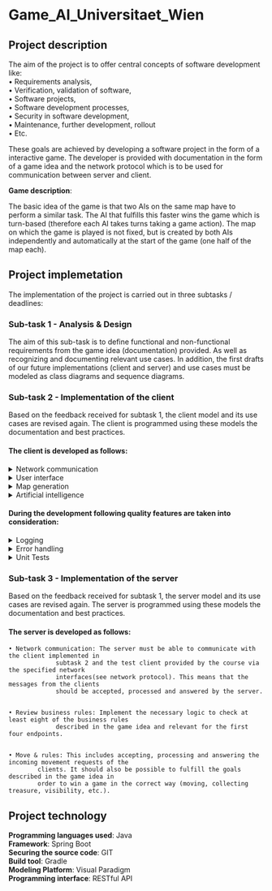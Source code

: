 # Game_AI_Universitaet_Wien


## Project description


The aim of the project is to offer central concepts of software development like:<br/>
• Requirements analysis,<br/>
• Verification, validation of software,<br/>
• Software projects,<br/>
• Software development processes,<br/>
• Security in software development,<br/>
• Maintenance, further development, rollout<br/>
• Etc.<br/>


These goals are achieved by developing a software project in the form of a interactive game. The developer is provided with documentation in the form of 
a game idea and the network protocol which is to be used for communication between server and client.


**Game description**:

The basic idea of the game is that two AIs on the same map have to perform a similar task. The AI that fulfills this faster wins the game which
is turn-based (therefore each AI takes turns taking a game action). The map on which the game is played is not fixed, but is created by both AIs
independently and automatically at the start of the game (one half of the map each).



## Project implemetation


The implementation of the project is carried out in three subtasks / deadlines:



### Sub-task 1 - Analysis & Design 


The aim of this sub-task is to define functional and non-functional requirements 
from the game idea (documentation) provided. As well as recognizing and documenting relevant use cases. In addition, 
the first drafts of our future implementations (client and server) and use cases must be modeled as class diagrams and sequence diagrams.



### Sub-task 2 - Implementation of the client 


Based on the feedback received for subtask 1, the client model and its use cases are revised again. 
The client is programmed using these models the documentation  and best practices.

#### The client is developed as follows:

<details>
<summary>Network communication</summary>
<p> 
The client must be able to communicate with the network interface specified by the
course management. This creates a common basis so that two different clients, e.g.
in a tournament, can play against each other. The server serves as a middleman and
ensures compliance with the rules of the game. REST and the WebClient integrated
in Spring are used for this.
</p>
</details>


<details>
<summary>User interface</summary>
<p>
Visualize the course of the game, i.e. all information available about the game card, 
which, for example, has been transmitted by the server (e.g. terrain types and treasure
or castle positions) using the MVC pattern.It must also be clear where on the map the 
characters of both AIs are currently located in order to visualize their movements.
</p>
</details>


<details>
<summary>Map generation</summary>
<p>
Implementing an algorithm that generates the half of the map required during the start of
the game for the given card size while paying attention to the rules and restrictions
defined in the game idea.
</p>
</details>
	

<details>
<summary>Artificial intelligence</summary>
<p>
Develop an artificial intelligence that, based on the current state of the game,
calculates the next suitable actions (like movements of the game character).
</p>
</details>



#### During the development following quality features are taken into consideration:


<details>
<summary>Logging</summary>
<p>
Log the behavior of the implementation to a sufficient extent. This includes the occurrence of
errors, important states such as the start of a new game, the background to why a player's
behavior was recognized as a rule violation, etc.
</p>
</details>


<details>
<summary>Error handling</summary>
<p>
Identifyint places where self-defined exceptions can be used. Apply best practices and
create individual exception classes.
</p>
</details>


<details>
<summary>Unit Tests</summary>
<p>
Create an appropriate number of unit tests (data-driven tests, negative tests and tests that
implements mocking via Mockito). A test coverage of at least 60% must be achieved
</p>
</details>


### Sub-task 3 - Implementation of the server 


Based on the feedback received for subtask 1, the server model and its use cases are revised again. 
The server is programmed using these models the documentation and best practices.

#### The server is developed as follows:

	• Network communication: The server must be able to communicate with the client implemented in 
				 subtask 2 and the test client provided by the course via the specified network
				 interfaces(see network protocol). This means that the messages from the clients 
				 should be accepted, processed and answered by the server. 


	• Review business rules: Implement the necessary logic to check at least eight of the business rules 
				 described in the game idea and relevant for the first four endpoints.


	• Move & rules: This includes accepting, processing and answering the incoming movement requests of the
			clients. It should also be possible to fulfill the goals described in the game idea in 
			order to win a game in the correct way (moving, collecting treasure, visibility, etc.).


## Project technology


**Programming languages used**: Java <br/>
**Framework**: Spring Boot <br/>
**Securing the source code**: GIT  <br/>
**Build tool**: Gradle  <br/>
**Modeling Platform**: Visual Paradigm <br/>
**Programming interface**: RESTful API <br/>
```